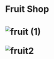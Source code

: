 <h1>Fruit Shop<h1>

![fruit (1)](https://github.com/lolopindik/FruitShop/assets/136455904/fdbcb568-922f-4af6-ab49-7bba9cf987b1)

![fruit2](https://github.com/lolopindik/FruitShop/assets/136455904/8f9e627e-b57e-4b2f-a639-24346088262f)
